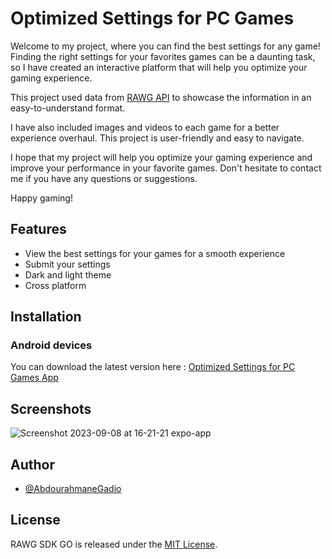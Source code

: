 
# Optimized Settings for PC Games

Welcome to my project, where you can find the best settings for any game! Finding the right settings for your favorites games can be a daunting task, so I have created an interactive platform that will help you optimize your gaming experience. 

This project used data from [RAWG API](https://rawg.io/) to showcase the information in an easy-to-understand format. 

I have also included images and videos to each game for a better experience overhaul. This project is user-friendly and easy to navigate. 

I hope that my project will help you optimize your gaming experience and improve your performance in your favorite games. Don't hesitate to contact me if you have any questions or suggestions. 

Happy gaming!


## Features

- View the best settings for your games for a smooth experience
- Submit your settings
- Dark and light theme
- Cross platform


## Installation

### Android devices

You can download the latest version here : [Optimized Settings for PC Games App](https://github.com/AbdourahmaneGadio/Optimized-settings-for-PC-Games/releases/latest/download/optimized-settings-for-pc-games.apk)
    
## Screenshots

![Screenshot 2023-09-08 at 16-21-21 expo-app](https://github.com/AbdourahmaneGadio/Optimized-settings-for-PC-Games/assets/91066652/8411deb8-2b25-45c6-b6d7-98b185c99ede)

## Author

- [@AbdourahmaneGadio](https://github.com/AbdourahmaneGadio)


## License

RAWG SDK GO is released under the [MIT License](https://choosealicense.com/licenses/mit/).

